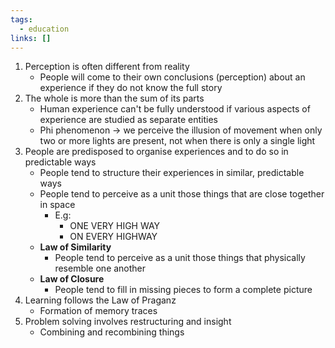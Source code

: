 ```yaml
---
tags:
  - education
links: []
---
```

1. Perception is often different from reality
	- People will come to their own conclusions (perception) about an experience if they do not know the full story
2. The whole is more than the sum of its parts
	- Human experience can't be fully understood if various aspects of experience are studied as separate entities
	- Phi phenomenon -> we perceive the illusion of movement when only two or more lights are present, not when there is only a single light
3. People are predisposed to organise experiences and to do so in predictable ways
	- People tend to structure their experiences in similar, predictable ways
	- People tend to perceive as a unit those things that are close together in space
		- E.g:
			- ONE VERY HIGH WAY
			- ON EVERY HIGHWAY
	- **Law of Similarity**
		- People tend to perceive as a unit those things that physically resemble one another
	- **Law of Closure**
		- People tend to fill in missing pieces to form a complete picture
4. Learning follows the Law of Praganz
	- Formation of memory traces
5. Problem solving involves restructuring and insight
	- Combining and recombining things